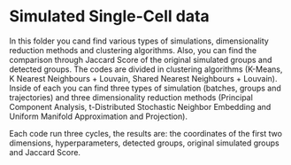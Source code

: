 # Simulated Single-Cell data
In this folder you cand find various types of simulations, dimensionality reduction methods and clustering algorithms. Also, you can find the comparison through Jaccard Score of the original simulated groups and detected groups.
The codes are divided in clustering algorithms (K-Means, K Nearest Neighbours + Louvain, Shared Nearest Neighbours + Louvain). Inside of each you can find three types of simulation (batches, groups and trajectories) and three dimensionality reduction methods (Principal Component Analysis, t-Distributed Stochastic Neighbor Embedding and Uniform Manifold Approximation and Projection).

Each code run three cycles, the results are: the coordinates of the first two dimensions, hyperparameters, detected groups, original simulated groups and Jaccard Score.
